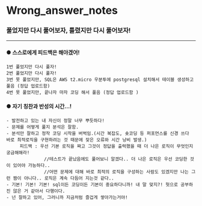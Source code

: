 # Wrong_answer_notes
### 풀었지만 다시 풀어보자, 틀렸지만 다시 풀어보자!
* * *

#### ● 스스로에게 피드백은 해야겠어! 
    1번 풀었지만 다시 풀자! 
    2번 풀었지만 다시 풀자!
    3번 못 풀었지만, SQL은 AWS t2.micro 우분투에 postgresql 설치해서 테이블 생성하고 풀음 (정답 업로드함)
    4번 못 풀었지만, 끝나자 마자 코딩 해서 풀음 (정답 업로드함 )
    

#### ● 자기 칭찬과 반성의 시간...!
    - 발전하고 있는 내 자신이 정말 너무 뿌듯하다!
    - 문제를 어떻게 풀지 분석은 잘함.
    - 분석만 잘하고 정작 코딩 시작을 버벅임.(시간 복잡도, 숏코딩 등 퍼포먼스를 신경 쓰다 바로 최적로직을 구현하려는 것 때문에 잦은 오류와 시간 낭비 발생.)
         피드백 : 우선 기본 로직을 짜고 그것이 정답을 출력했을 때 더 나은 로직이 무엇인지 궁금해해라!
                  //테스트가 끝났음에도 풀어보니 알겠다.. 더 나은 로직은 우선 코딩한 것이 있어야 가능하다..
                  //어떤 문제에 대해 바로 최적의 로직을 구성하는 사람도 있겠지만 나는 그런 짬이 아니다.. 로직은 계속 다듬어 지는것 같다..
    - 기본! 기본! 기본! sql이든 코딩이든 기본이 중요하다니까! 내 말 맞지?! 헛으로 공부하진 않은 거 같아서 다행이다.
    - 넌 잘하고 있어, 그러니까 지금처럼 즐겁게 쌓아가는거야!

